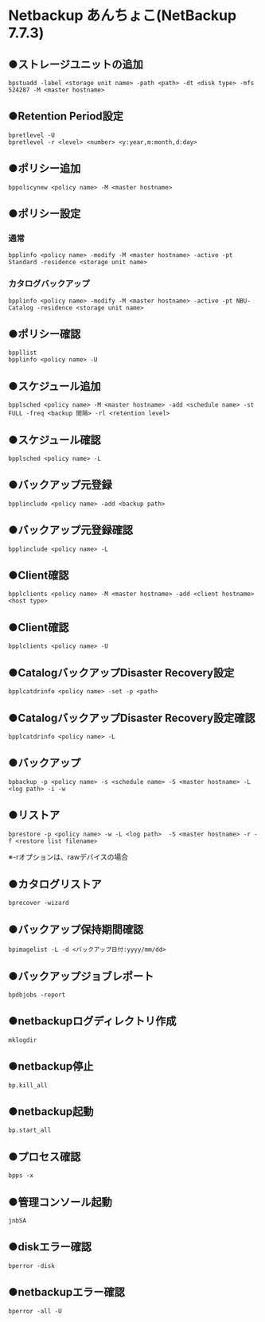 # Netbackup あんちょこ(NetBackup 7.7.3)

## ●ストレージユニットの追加

```
bpstuadd -label <storage unit name> -path <path> -dt <disk type> -mfs 524287 -M <master hostname>
```

## ●Retention Period設定

```
bpretlevel -U
bpretlevel -r <level> <number> <y:year,m:month,d:day>
```

## ●ポリシー追加

```
bppolicynew <policy name> -M <master hostname>
```

## ●ポリシー設定

### 通常

```
bpplinfo <policy name> -modify -M <master hostname> -active -pt Standard -residence <storage unit name>
```

### カタログバックアップ

```
bpplinfo <policy name> -modify -M <master hostname> -active -pt NBU-Catalog -residence <storage unit name>
```

## ●ポリシー確認

```
bppllist
bpplinfo <policy name> -U
```

## ●スケジュール追加

```
bpplsched <policy name> -M <master hostname> -add <schedule name> -st FULL -freq <backup 間隔> -rl <retention level>
```

## ●スケジュール確認

```
bpplsched <policy name> -L
```

## ●バックアップ元登録

```
bpplinclude <policy name> -add <backup path>
```

## ●バックアップ元登録確認

```
bpplinclude <policy name> -L
```

## ●Client確認

```
bpplclients <policy name> -M <master hostname> -add <client hostname> <host type>
```

## ●Client確認

```
bpplclients <policy name> -U
```

## ●CatalogバックアップDisaster Recovery設定

```
bpplcatdrinfo <policy name> -set -p <path>
```

## ●CatalogバックアップDisaster Recovery設定確認

```
bpplcatdrinfo <policy name> -L
```

## ●バックアップ

```
bpbackup -p <policy name> -s <schedule name> -S <master hostname> -L <log path> -i -w
```

## ●リストア

```
bprestore -p <policy name> -w -L <log path>  -S <master hostname> -r -f <restore list filename>
```

※-rオプションは、rawデバイスの場合

## ●カタログリストア

```
bprecover -wizard
```

## ●バックアップ保持期間確認

```
bpimagelist -L -d <バックアップ日付:yyyy/mm/dd>
```

## ●バックアップジョブレポート

```
bpdbjobs -report
```

## ●netbackupログディレクトリ作成

```
mklogdir
```

## ●netbackup停止

```
bp.kill_all
```

## ●netbackup起動

```
bp.start_all
```

## ●プロセス確認

```
bpps -x
```

## ●管理コンソール起動

```
jnbSA
```

## ●diskエラー確認

```
bperror -disk
```

## ●netbackupエラー確認

```
bperror -all -U
```
